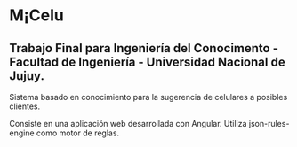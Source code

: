 # M¡Celu
## Trabajo Final para Ingeniería del Conocimento - Facultad de Ingeniería - Universidad Nacional de Jujuy.

Sistema basado en conocimiento para la sugerencia de celulares a posibles clientes.

Consiste en una aplicación web desarrollada con Angular.
Utiliza json-rules-engine como motor de reglas.
